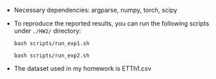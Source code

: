 - Necessary dependencies: argparse, numpy, torch, scipy
- To reproduce the reported results, you can run the following scripts under `./HW2/` directory:

    `bash scripts/run_exp1.sh`

    `bash scripts/run_exp2.sh`

- The dataset used in my homework is ETTh1.csv
